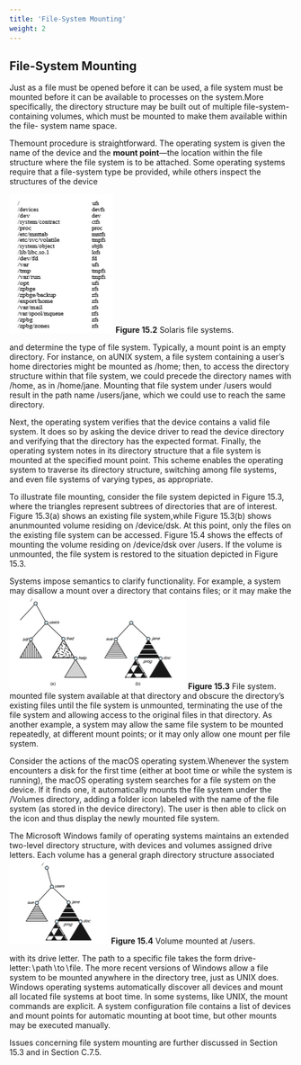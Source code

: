 ```yaml
---
title: 'File-System Mounting'
weight: 2
---
```


## File-System Mounting

Just as a file must be opened before it can be used, a file system must be mounted before it can be available to processes on the system.More specifically, the directory structure may be built out of multiple file-system-containing volumes, which must be mounted to make them available within the file- system name space.

Themount procedure is straightforward. The operating system is given the name of the device and the **mount point**—the location within the file structure where the file system is to be attached. Some operating systems require that a file-system type be provided, while others inspect the structures of the device  

![Alt text](image-30.png)
**Figure 15.2** Solaris file systems.

and determine the type of file system. Typically, a mount point is an empty directory. For instance, on aUNIX system, a file system containing a user’s home directories might be mounted as /home; then, to access the directory structure within that file system, we could precede the directory names with /home, as in /home/jane. Mounting that file system under /users would result in the path name /users/jane, which we could use to reach the same directory.

Next, the operating system verifies that the device contains a valid file system. It does so by asking the device driver to read the device directory and verifying that the directory has the expected format. Finally, the operating system notes in its directory structure that a file system is mounted at the specified mount point. This scheme enables the operating system to traverse its directory structure, switching among file systems, and even file systems of varying types, as appropriate.

To illustrate file mounting, consider the file system depicted in Figure 15.3, where the triangles represent subtrees of directories that are of interest. Figure 15.3(a) shows an existing file system,while Figure 15.3(b) shows anunmounted volume residing on /device/dsk. At this point, only the files on the existing file system can be accessed. Figure 15.4 shows the effects of mounting the volume residing on /device/dsk over /users. If the volume is unmounted, the file system is restored to the situation depicted in Figure 15.3.

Systems impose semantics to clarify functionality. For example, a system may disallow a mount over a directory that contains files; or it may make the  
![Alt text](image-31.png)
**Figure 15.3** File system. 
mounted file system available at that directory and obscure the directory’s existing files until the file system is unmounted, terminating the use of the file system and allowing access to the original files in that directory. As another example, a system may allow the same file system to be mounted repeatedly, at different mount points; or it may only allow one mount per file system.

Consider the actions of the macOS operating system.Whenever the system encounters a disk for the first time (either at boot time or while the system is running), the macOS operating system searches for a file system on the device. If it finds one, it automatically mounts the file system under the /Volumes directory, adding a folder icon labeled with the name of the file system (as stored in the device directory). The user is then able to click on the icon and thus display the newly mounted file system.

The Microsoft Windows family of operating systems maintains an extended two-level directory structure, with devices and volumes assigned drive letters. Each volume has a general graph directory structure associated
![Alt text](image-32.png)
**Figure 15.4** Volume mounted at /users.  


with its drive letter. The path to a specific file takes the form drive- letter:∖path∖to∖file. The more recent versions of Windows allow a file system to be mounted anywhere in the directory tree, just as UNIX does. Windows operating systems automatically discover all devices and mount all located file systems at boot time. In some systems, like UNIX, the mount commands are explicit. A system configuration file contains a list of devices and mount points for automatic mounting at boot time, but other mounts may be executed manually.

Issues concerning file system mounting are further discussed in Section 15.3 and in Section C.7.5.
